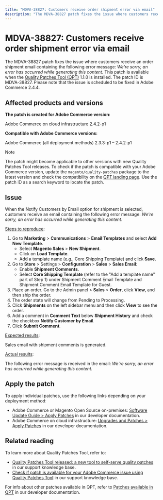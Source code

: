 ```yaml
---
title: "MDVA-38827: Customers receive order shipment error via email"
description: "The MDVA-38827 patch fixes the issue where customers receive an order shipment email containing the following error message: *We're sorry, an error has occurred while generating this content*. This patch is available when the [Quality Patches Tool (QPT)](https://devdocs.magento.com/guides/v2.4/comp-mgr/patching.html#mqp) 1.1.0 is installed. The patch ID is MDVA-38827. Please note that the issue is scheduled to be fixed in Adobe Commerce 2.4.4."
---
```


# MDVA-38827: Customers receive order shipment error via email

The MDVA-38827 patch fixes the issue where customers receive an order shipment email containing the following error message: *We're sorry, an error has occurred while generating this content*. This patch is available when the [Quality Patches Tool (QPT)](https://devdocs.magento.com/guides/v2.4/comp-mgr/patching.html#mqp) 1.1.0 is installed. The patch ID is MDVA-38827. Please note that the issue is scheduled to be fixed in Adobe Commerce 2.4.4.

## Affected products and versions

**The patch is created for Adobe Commerce version:**

Adobe Commerce on cloud infrastructure 2.4.2-p1

**Compatible with Adobe Commerce versions:**

Adobe Commerce (all deployment methods) 2.3.3-p1 &ndash;  2.4.2-p1

>[!NOTE]
>
>The patch might become applicable to other versions with new Quality Patches Tool releases. To check if the patch is compatible with your Adobe Commerce version, update the `magento/quality-patches` package to the latest version and check the compatibility on the [QPT landing page](https://devdocs.magento.com/quality-patches/tool.html#patch-grid). Use the patch ID as a search keyword to locate the patch.

## Issue

When the Notify Customers by Email option for shipment is selected, customers receive an email containing the following error message: *We're sorry, an error has occurred while generating this content*.

<u>Steps to reproduce</u>:

1. Go to **Marketing** > **Communications** > **Email Templates** and select **Add New Template**.
   * Select **Magento Sales** > **New Shipment**.
   * Click on **Load Template**.
   * Add a template name (e.g., Core Shipping Template) and click **Save**.
1. Go to **Store** > Settings > **Configuration** > **Sales** > **Sales Email**:
   * Enable **Shipment Comments**.
   * Select **Core Shipping Template** (refer to the "Add a template name" part of Step 1) under Shipment Comment Email Template and Shipment Comment Email Template for Guest.
1. Place an order. Go to the Admin panel > **Sales** > **Order**, click **View**, and then ship the order.
1. The order state will change from Pending to Processing.
1. Click **Shipments** on the left sidebar menu and then click **View** to see the order.
1. Add a comment in **Comment Text** below **Shipment History** and check the checkbox **Notify Customer by Email**.
1. Click **Submit Comment**.

<u>Expected results</u>:

Sales email with shipment comments is generated.

<u>Actual results</u>:

The following error message is received in the email: *We're sorry, an error has occurred while generating this content.*

## Apply the patch

To apply individual patches, use the following links depending on your deployment method:

* Adobe Commerce or Magento Open Source on-premises: [Software Update Guide > Apply Patches](https://devdocs.magento.com/guides/v2.4/comp-mgr/patching/mqp.html) in our developer documentation.
* Adobe Commerce on cloud infrastructure: [Upgrades and Patches > Apply Patches](https://devdocs.magento.com/cloud/project/project-patch.html) in our developer documentation.

## Related reading

To learn more about Quality Patches Tool, refer to:

* [Quality Patches Tool released: a new tool to self-serve quality patches](https://experienceleague.adobe.com/docs/commerce-knowledge-base/kb/announcements/commerce-announcements/magento-quality-patches-released-new-tool-to-self-serve-quality-patches.html) in our support knowledge base.
* [Check if patch is available for your Adobe Commerce issue using Quality Patches Tool](https://support.magento.com/hc/en-us/articles/360047125252) in our support knowledge base.

For info about other patches available in QPT, refer to [Patches available in QPT](https://devdocs.magento.com/quality-patches/tool.html#patch-grid) in our developer documentation.
